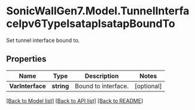 # SonicWallGen7.Model.TunnelInterfaceIpv6TypeIsatapIsatapBoundTo
Set tunnel interface bound to.

## Properties

Name | Type | Description | Notes
------------ | ------------- | ------------- | -------------
**VarInterface** | **string** | Bound to interface. | [optional] 

[[Back to Model list]](../README.md#documentation-for-models) [[Back to API list]](../README.md#documentation-for-api-endpoints) [[Back to README]](../README.md)

